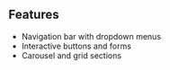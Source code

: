 ## Features
- Navigation bar with dropdown menus
- Interactive buttons and forms
- Carousel and grid sections
